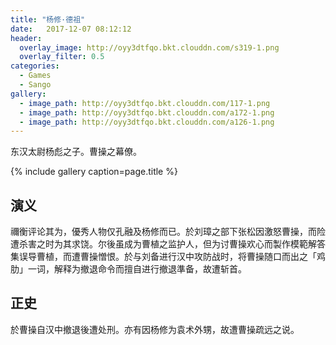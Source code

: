```yaml
---
title: "杨修·德祖"
date:   2017-12-07 08:12:12
header:
  overlay_image: http://oyy3dtfqo.bkt.clouddn.com/s319-1.png
  overlay_filter: 0.5
categories:
  - Games
  - Sango
gallery:
  - image_path: http://oyy3dtfqo.bkt.clouddn.com/117-1.png
  - image_path: http://oyy3dtfqo.bkt.clouddn.com/a172-1.png
  - image_path: http://oyy3dtfqo.bkt.clouddn.com/a126-1.png
---
```


东汉太尉杨彪之子。曹操之幕僚。

{% include gallery caption=page.title %}

## 演义

禰衡评论其为，優秀人物仅孔融及杨修而已。於刘璋之部下张松因激怒曹操，而险遭杀害之时为其求饶。尔後虽成为曹植之监护人，但为讨曹操欢心而製作模範解答集误导曹植，而遭曹操憎恨。於与刘备进行汉中攻防战时，将曹操随口而出之「鸡肋」一词，解释为撤退命令而擅自进行撤退準备，故遭斩首。

## 正史

於曹操自汉中撤退後遭处刑。亦有因杨修为袁术外甥，故遭曹操疏远之说。